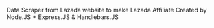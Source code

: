 Data Scraper from Lazada website to make Lazada Affiliate
Created by Node.JS + Express.JS & Handlebars.JS
